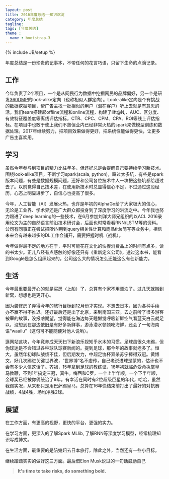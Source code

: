 ```yaml
---
layout: post
title: 2016年度总结——知识沉淀
category: 年度总结
tagline: 
tags: [年度总结]
theme :
  name : bootstrap-3
---
```

{% include JB/setup %}

年度总结是一份珍贵的记事本，不带任何的花言巧语，只留下生命的点滴记录。

## 工作

今年负责了2个项目，一个是从网民行为数据中挖掘网民的品牌偏好，另一个是研发[360DMP](http://dmp.360.cn/)的look-alike定向（也称相似人群定向）。Look-alike定向是个有挑战的数据挖掘项目，帮广告主找一批相似的用户（潜在客户）听上去就是有意思的活。我们team搭建起offline流程和online流程，构建了lift@N,、AUC、区分度、有效特征覆盖度等离线评估指标，CTR、CPC、CPM、CPA、ROI等线上评估指标。在项目中也敢于使上我们不熟但业内已经非常火热的spark来做模型训练和数据处理。2017年继续努力，把项目效果做得更好，把系统性能做得更快，让更多广告主喜欢用。

## 学习

虽然今年参与到项目的精力比往年多，但还好总是会提醒自己要持续学习新技术。围绕look-alike项目，不断学习spark(scala, python)，踩过太多坑，有些是spark版本问题，有些是数据规模问题，还好和公司各位技术牛人一块把这些坑都给趟过去了。以前觉得自己技术差，在使用新技术时总显得信心不足，不过通过这段经历，心态上明显进步了，自信心也提高了很多。

今年，人工智能（AI）发展火热，也许是年初的AlphaGo给了大家极大的信心，无论是工业界、学术界还是广大群众都投身到了深度学习的洪流之中。今年我也努力跟进了deep learning的一些技术，在6月参加刘洋大师兄组织的以ACL 2016录用论文为主的自然语言前沿技术研讨会，后面也时常看看RNN/LSTM等的资料。公司有同事正在尝试把RNN用到query相关性计算和商品title简写等业务中，相信未来会有越来越多的DL工作会铺开，需要把握时机（战机）。

今年做得最不足的地方在于，平时可能花在文化的快餐消费品上的时间有点多，读的书太少。正儿八经有点感触的好像还只有《重新定义公司》，透过这本书，能看到Google是怎么组织起来的，公司这么大的情况怎么还能这么有创新能力。


## 生活

今年最重要最开心的就是买房（上船）了，总算有个家不用漂泊了。过几天就搬到新窝，想想也是更开心。

因为装修房子弄得今年的旅行目标到12月份才实现。本想去日本，因为各种手续办不赢不得不推迟。还好最后还是出了北京，来到南国三亚。去之前听了很多游客被宰的故事，没报啥期望，觉得能在海边每天睡懒觉呼吸新鲜空气看蓝天白云就足以，没想到在那边依旧是有好多新鲜事，游泳潜水顿顿吃海鲜，还会了一句海南语“waailu”（这句可不能随便对他人说哟）。

逛网站这块，今年竟养成天天扫下新浪乐视知乎水木的习惯。足球虽很久未踢，但伪球迷是不会错过各种球队球赛新闻的。提到足球，那今年的故事就老多了。恒大，虽然年初球队战绩不佳，但后期发力，中超足协杯双杀苏宁捧得双冠。黄博文，好几次踢进关键世界波，“世界博”名不虚传，自己老说进球是蒙的，估计也不会有多少人信这话了。齐祖，15年拿到足球的教练证，16年初就临危受命执掌皇马教鞭，不到1年搞定三冠，真牛。梅西和C罗，一个上半年顺，一个下半年顺，金球奖已经被你俩统治了9年。有幸活在同时有2位超级巨星的年代，哈哈，虽然我踢实况，从来都只是用巴萨踢皇马，总算在16年快结束前打出了最好的对抗赛战绩，4战4胜，场均净胜2球。


## 展望

在工作方面，有更高的视野，更快的平台，更强的实力。

在学习方面，更深入的了解Spark MLlib, 了解RNN等深度学习模型，经常梳理知识写成博文。

在生活方面，最重要的是陪媳妇去日本旅行，除此之外，当然还有一些小目标。

继续踏踏实实的做好这三方面。最后借Elon Musk说过的一句话鼓励自己

> **It's time to take risks, do something bold.**

